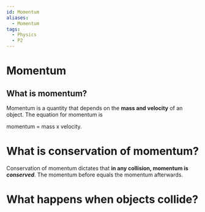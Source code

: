 ```yaml
---
id: Momentum
aliases:
  - Momentum
tags:
  - Physics
  - P2
---
```


# Momentum


## What is momentum?

Momentum is a quantity that depends on the **mass and velocity** of an object. The equation for momentum is

momentum = mass x velocity.

# What is conservation of momentum?

Conservation of momentum dictates that **in any collision, momentum is *conserved***. The momentum before equals the momentum afterwards.

# What happens when objects collide?

